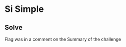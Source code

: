 # Si Simple

<!-- FLAG{Tu_Peux_encore_attendre_lonnnnnnntemps} -->

## Solve

Flag was in a comment on the Summary of the challenge